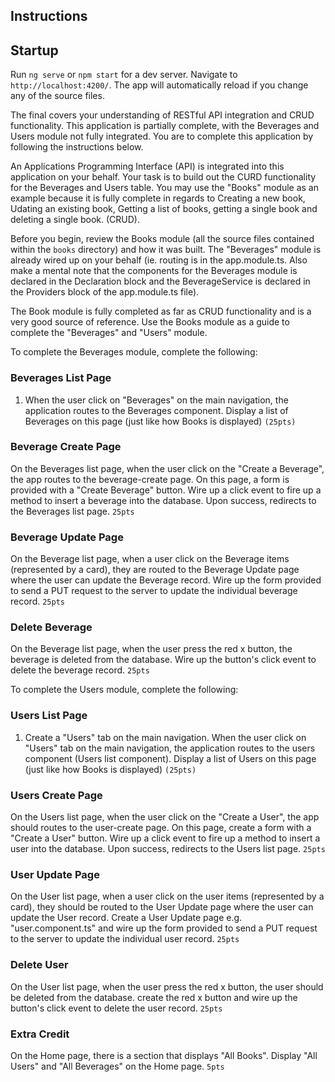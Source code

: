 ## Instructions

## Startup
Run `ng serve` or `npm start` for a dev server. Navigate to `http://localhost:4200/`. The app will automatically reload if you change any of the source files.


The final covers your understanding of RESTful API integration and CRUD functionality. 
This application is partially complete, with the Beverages and Users module not fully integrated. You are to complete this application by following the instructions below. 

An Applications Programming Interface (API) is integrated into this application on your behalf. Your task is to build out the CURD functionality for the Beverages and Users table. You may use the "Books" module as an example because it is fully complete in regards to Creating a new book, Udating an existing book, Getting a list of books, getting a single book and deleting a single book. (CRUD).

Before you begin, review the Books module (all the source files contained within the `books` directory) and how it was built. The "Beverages" module is already wired up on your behalf (ie. routing is in the app.module.ts. Also make a mental note that the components for the Beverages module is declared in the Declaration block and the BeverageService is declared in the Providers block of the app.module.ts file).

The Book module is fully completed as far as CRUD functionality and is a very good source of reference. Use the Books module as a guide to complete the "Beverages" and "Users" module. 

To complete the Beverages module, complete the following:

### Beverages List Page
1. When the user click on "Beverages" on the main navigation, the application routes to the Beverages component. Display a list of Beverages on this page (just like how Books is displayed) `(25pts)`

### Beverage Create Page
On the Beverages list page, when the user click on the "Create a Beverage", the app routes to the beverage-create page. On this page, a form is provided with a "Create Beverage" button. Wire up a click event to fire up a method to insert a beverage into the database. Upon success, redirects to the Beverages list page. `25pts`

### Beverage Update Page
On the Beverage list page, when a user click on the Beverage items (represented by a card), they are routed to the Beverage Update page where the user can update the Beverage record. Wire up the form provided to send a PUT request to the server to update the individual beverage record. `25pts`

### Delete Beverage
On the Beverage list page, when the user press the red x button, the beverage is deleted from the database. Wire up the button's click event to delete the beverage record. `25pts`

To complete the Users module, complete the following:

### Users List Page
1. Create a "Users" tab on the main navigation. When the user click on "Users" tab on the main navigation, the application routes to the users component (Users list component). Display a list of Users on this page (just like how Books is displayed) `(25pts)`

### Users Create Page
On the Users list page, when the user click on the "Create a User", the app should routes to the user-create page. On this page, create a form with a "Create a User" button. Wire up a click event to fire up a method to insert a user into the database. Upon success, redirects to the Users list page. `25pts`

### User Update Page
On the User list page, when a user click on the user items (represented by a card), they should be routed to the User Update page where the user can update the User record. Create a User Update page e.g. "user.component.ts" and wire up the form provided to send a PUT request to the server to update the individual user record. `25pts`

### Delete User
On the User list page, when the user press the red x button, the user should be deleted from the database. create the red x button and wire up the button's click event to delete the user record. `25pts`

### Extra Credit
On the Home page, there is a section that displays "All Books". Display "All Users" and "All Beverages" on the Home page. `5pts`
